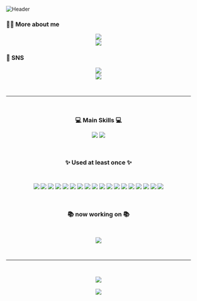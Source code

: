 ![Header](https://capsule-render.vercel.app/api?type=waving&color=0:3A8DFF,100:00C6FF&height=200&section=header&text=Hi%20%F0%9F%91%8B%20%20Welcome%20to%20%20WooJungE's%20GitHub&fontSize=40&fontColor=FFFFFF&animation=fadeIn&fontAlignY=35)

### 👩‍🔧 More about me
<p align="center">
  <a href="https://narrow-robe-14b.notion.site/JungEun-Woo-7da01735bbc44595b7962bec6cafe031?pvs=4"><img src="https://img.shields.io/badge/Notion-000000?style=for-the-badge&logo=Notion&logoColor=white"/></a>
  </br>
  <a href="https://narrow-robe-14b.notion.site/0527abaf8fd34126ae44ff311f703a85?pvs=4"><img src="https://img.shields.io/badge/Notion(Kor)-000000?style=for-the-badge&logo=Notion&logoColor=white"/></a>
</p>

### 🎤 SNS
<p align="center">
  <a href="https://dreamwalk.tistory.com"><img src="https://img.shields.io/badge/Tistory-000000?style=for-the-badge&logo=Tistory&logoColor=white"/></a>
  </br>
  <a href="https://www.linkedin.com/in/jung-eun-woo-7ab70a253/"><img src="https://img.shields.io/badge/LinkedIn-0077B5?style=for-the-badge&logo=Linkedin&logoColor=white"/></a>
</p>
</br>

---

</br>
<h3 align="center"> 💻 Main Skills 💻 </h3>
<p align="center">
  <img src="https://img.shields.io/badge/Python-3776AB?style=flat&logo=Python&logoColor=white"/>
  <img src="https://img.shields.io/badge/React-61DAFB?style=flat&logo=React&logoColor=white"/>
</p>


</br>
<h3 align="center">✨ Used at least once ✨</h3>
</br>
<p align="center">
  <img src="https://img.shields.io/badge/Python-3776AB?style=flat&logo=Python&logoColor=white"/>
  <img src="https://img.shields.io/badge/C-A8B9CC?style=flat&logo=C&logoColor=white"/>
  <img src="https://img.shields.io/badge/JavaScript-F7DF1E?style=flat&logo=JavaScript&logoColor=white"/>
  <img src="https://img.shields.io/badge/HTML5-E34F26?style=flat&logo=HTML5&logoColor=white"/>
  <img src="https://img.shields.io/badge/CSS3-1572B6?style=flat&logo=CSS3&logoColor=white"/>
  <img src="https://img.shields.io/badge/Java-007396?style=flat&logo=OpenJDK&logoColor=white"/>
  <img src="https://img.shields.io/badge/C++-00599C?style=flat&logo=C%2B%2B&logoColor=white"/>
  <img src="https://img.shields.io/badge/React-61DAFB?style=flat&logo=React&logoColor=white"/>
  <img src="https://img.shields.io/badge/Flutter-02569B?style=flat&logo=Flutter&logoColor=white"/>
  <img src="https://img.shields.io/badge/Spring Boot-6DB33F?style=flat&logo=Spring Boot&logoColor=white"/>
  <img src="https://img.shields.io/badge/OpenCV-5C3EE8?style=flat&logo=OpenCV&logoColor=white"/>
  <img src="https://img.shields.io/badge/Unity-000000?style=flat&logo=Unity&logoColor=white"/>
  <img src="https://img.shields.io/badge/Linux-FCC624?style=flat&logo=Linux&logoColor=white"/>
  <img src="https://img.shields.io/badge/React%20Native-61DAFB?style=flat&logo=React&logoColor=white"/>
  <img src="https://img.shields.io/badge/Django-092E20?style=flat&logo=Django&logoColor=white"/>
  <img src="https://img.shields.io/badge/NestJS-E0234E?style=flat&logo=NestJS&logoColor=white"/>
  <img src="https://img.shields.io/badge/SQL-4479A1?style=flat&logo=MySQL&logoColor=white"/>
  <img src="https://img.shields.io/badge/Figma-F24E1E?style=flat&logo=Figma&logoColor=white"/>
</p>


</br>
<h3 align="center">📚 now working on 📚</h3>
</br>
<p align="center">
  <img src="https://img.shields.io/badge/React%20Native-61DAFB?style=flat&logo=React&logoColor=white"/>
</p>
</br>


---

</br>
<p align="center">
  <img src="https://github-readme-stats.vercel.app/api?username=WooJungE&show_icons=true&theme=dracula&card_width=450">
  <br><br>
  <img src="https://github-readme-stats.vercel.app/api/top-langs/?username=WooJungE&layout=compact&theme=radical&hide=Jupyter%20Notebook&card_width=450">
</p>



<!--
**WooJungE/WooJungE** is a ✨ _special_ ✨ repository because its `README.md` (this file) appears on your GitHub profile.

Here are some ideas to get you started:

- 🔭 I’m currently working on ...
- 🌱 I’m currently learning ...
- 👯 I’m looking to collaborate on ...
- 🤔 I’m looking for help with ...
- 💬 Ask me about ...
- 📫 How to reach me: ...
- 😄 Pronouns: ...
- ⚡ Fun fact: ...
-->
